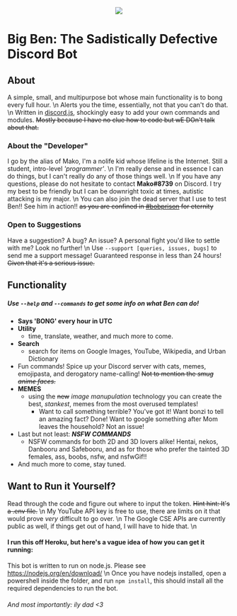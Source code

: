 <p style="text-align:center;">
<img src="http://i.imgur.com/8sK4dJR.png"></p>

# Big Ben: The Sadistically Defective Discord Bot
## About
A simple, small, and multipurpose bot whose main functionality is to bong every full hour. \n
Alerts you the time, essentially, not that you can't do that. \n
Written in [discord.js](https://github.com/hydrabolt/discord.js), shockingly easy to add your own commands and modules. ~~Mostly because I have no clue how to code but wE DOn't talk about that.~~

### About the "Developer"
I go by the alias of Mako, I'm a nolife kid whose lifeline is the Internet. Still a student, intro-level *'programmer'*. \n
I'm really dense and in essence I can do things, but I can't really do any of those things well. \n 
If you have any questions, please do not hesitate to contact **Mako#8739** on Discord. I try my best to be friendly but I can be downright toxic at times, autistic attacking is my major. \n
You can also join the dead server that I use to test Ben!! See him in action!! ~~as you are confined in [#bobprison](https://discord.gg/hx3fxtG) for eternity~~

### Open to Suggestions
Have a suggestion? A bug? An issue? A personal fight you'd like to settle with me? Look no further! \n
Use `--support [queries, issues, bugs]` to send me a support message! Guaranteed response in less than 24 hours! ~~Given that it's a serious issue.~~

## Functionality
##### Use `--help` and `--commands` to get some info on what Ben can do!
- **Says 'BONG' every hour in UTC**
- **Utility**
    - time, translate, weather, and much more to come.
- **Search**
    - search for items on Google Images, YouTube, Wikipedia, and Urban Dictionary
- Fun commands! Spice up your Discord server with cats, memes, emojipasta, and derogatory name-calling! ~~Not to mention the *smug anime faces.*~~
- **MEMES**
    - using the ~~new~~ *image manupulation* technology you can create the best, *stankest*, memes from the most overused templates!
        - Want to call something terrible? You've got it! Want bonzi to tell an amazing fact? Done! Want to google something after Mom leaves the household? Not an issue!
- Last but not least: ***NSFW COMMANDS***
    - NSFW commands for both 2D and 3D lovers alike! Hentai, nekos, Danbooru and Safebooru, and as for those who prefer the tainted 3D females, ass, boobs, nsfw, and nsfwGif!!
- And much more to come, stay tuned. 

## Want to Run it Yourself?
Read through the code and figure out where to input the token. ~~Hint hint: It's a .env file.~~ \n
My YouTube API key is free to use, there are limits on it that would prove *very* difficult to go over. \n
The Google CSE APIs are currently public as well, if things get out of hand, I will have to hide that. \n
#### I run this off Heroku, but here's a vague idea of how you can get it running:
This bot is written to run on node.js. Please see https://nodejs.org/en/download/ \n
Once you have nodejs installed, open a powershell inside the folder, and run `npm install`, this should install all the required dependencies to run the bot.

###### And most importantly: ily dad <3

